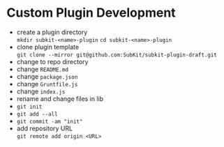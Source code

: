 Custom Plugin Development
====

* create a plugin directory  
`mkdir subkit-<name>-plugin`
`cd subkit-<name>-plugin`
* clone plugin template  
`git clone --mirror git@github.com:SubKit/subkit-plugin-draft.git`
* change to repo directory  
* change `README.md`
* change `package.json`
* change `Gruntfile.js`
* change `index.js`
* rename and change files in lib
* `git init`
* `git add --all`
* `git commit -am "init"`
* add repository URL  
`git remote add origin <URL>`
